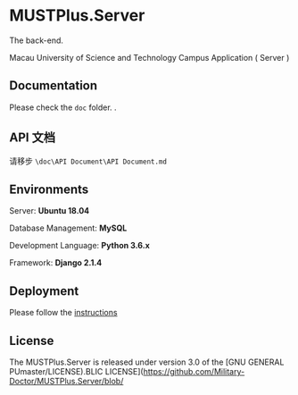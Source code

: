 # MUSTPlus.Server

The back-end.

Macau University of Science and Technology Campus Application ( Server )

## Documentation

Please check the `doc` folder.
.

## API 文档

请移步 `\doc\API Document\API Document.md`

## Environments

Server: **Ubuntu 18.04**

Database Management: **MySQL**

Development Language: **Python 3.6.x**

Framework: **Django 2.1.4**

## Deployment

Please follow the [instructions](https://github.com/Military-Doctor/MUSTPlus.Server/blob/master/doc/Deployment.md)

## License

The MUSTPlus.Server is released under version 3.0 of the [GNU GENERAL PUmaster/LICENSE).BLIC LICENSE](https://github.com/Military-Doctor/MUSTPlus.Server/blob/

